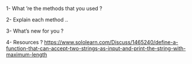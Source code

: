 1- What ’re the methods that you used ?




2- Explain each method ..



3- What’s new for you ?



4- Resources ? 
https://www.sololearn.com/Discuss/1465240/define-a-function-that-can-accept-two-strings-as-input-and-print-the-string-with-maximum-length
